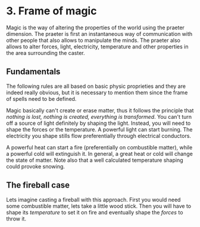 # 3. Frame of magic

Magic is the way of altering the properties of the world using the praeter dimension. The praeter is first an instantaneous way of communication with other people that also allows to manipulate the minds. The praeter also allows to alter forces, light, electricity, temperature and other properties in the area surrounding the caster.

## Fundamentals
The following rules are all based on basic physic proprieties and they are indeed really obvious, but it is necessary to mention them since the frame of spells need to be defined.

Magic basically can't create or erase matter, thus it follows the principle that _nothing is lost, nothing is created, everything is transformed_. You can't turn off a source of light definitely by shaping the light. Instead, you will need to shape the forces or the temperature. A powerful light can start burning. The electricity you shape stills flow preferentially through electrical conductors.

A powerful heat can start a fire (preferentially on combustible matter), while a powerful cold will extinguish it. In general, a great heat or cold will change the state of matter. Note also that a well calculated temperature shaping could provoke snowing.

## The fireball case
Lets imagine casting a fireball with this approach. First you would need some combustible matter, lets take a little wood stick. Then you will have to shape its _temperature_ to set it on fire and eventually shape the _forces_ to throw it.
